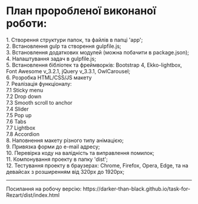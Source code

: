 <h1>План проробленої виконаної роботи:</h1>
    1. Створення структури папок, та файлів в папці 'app'; <br/>
    2. Встановлення gulp та створення gulpfile.js;<br/>
    3. Встановлення додаткових модулей (можна побачити в package.json);<br/>
    4. Налаштування задач в gulpfile.js;<br/>
    5. Встановлення бібліотек та фреймворків: Bootstrap 4, Ekko-lightbox, Font Awesome v_3.2.1, jQuery v_3.3.1, OwlCarousel;<br/>
    6. Розробка HTML/CSS/JS макету<br/>
    7. Реалізація функціоналу:<br/>
        7.1 Sticky menu<br/>
        7.2 Drop down<br/>
        7.3 Smooth scroll to anchor<br/>
        7.4 Slider<br/>
        7.5 Pop up<br/>
        7.6 Tabs<br/>
        7.7 Lightbox<br/>
        7.8 Accordion<br/>
    8. Наповнення макету різного типу анімацією;<br/>
    9. Привязка форми до e-mail адресу;<br/>
    10. Перевірка коду на валідність та виправлення помилок;<br/>
    11. Компонування проекту в папку 'dist';<br/>
    12. Тестування проекту в браузерах: Chrome, Firefox, Opera, Edge, та на девайсах з розширенням від 320px до 1920px;<br/>
<hr/>
Посилання на робочу версію: https://darker-than-black.github.io/task-for-Rezart/dist/index.html
